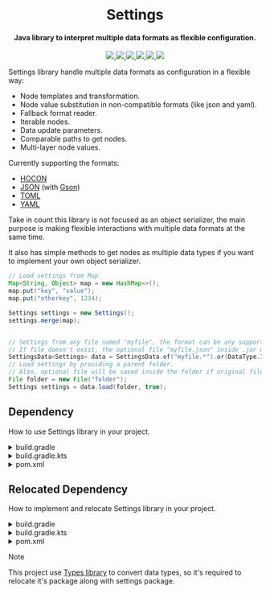 <h1 align="center">Settings</h1>

<h4 align="center">Java library to interpret multiple data formats as flexible configuration.</h4>

<p align="center">
    <a href="https://saic.one/discord">
        <img src="https://img.shields.io/discord/974288218839191612.svg?style=flat-square&label=discord&logo=discord&logoColor=white&color=7289da"/>
    </a>
    <a href="https://www.codefactor.io/repository/github/saicone/settings">
        <img src="https://img.shields.io/codefactor/grade/github/saicone/settings?style=flat-square&logo=codefactor&logoColor=white&label=codefactor&color=00b16a"/>
    </a>
    <a href="https://github.com/saicone/settings">
        <img src="https://img.shields.io/github/languages/code-size/saicone/settings?logo=github&logoColor=white&style=flat-square"/>
    </a>
    <a href="https://jitpack.io/#com.saicone/settings">
        <img src="https://img.shields.io/github/v/tag/saicone/settings?style=flat-square&logo=jitpack&logoColor=white&label=JitPack&color=brigthgreen"/>
    </a>
    <a href="https://javadoc.saicone.com/settings/">
        <img src="https://img.shields.io/badge/JavaDoc-Online-green?style=flat-square"/>
    </a>
    <a href="https://docs.saicone.com/settings/">
        <img src="https://img.shields.io/badge/Saicone-Settings%20Wiki-3b3bb0?logo=github&logoColor=white&style=flat-square"/>
    </a>
</p>

Settings library handle multiple data formats as configuration in a flexible way:

* Node templates and transformation.
* Node value substitution in non-compatible formats (like json and yaml).
* Fallback format reader.
* Iterable nodes.
* Data update parameters.
* Comparable paths to get nodes.
* Multi-layer node values.

Currently supporting the formats:

* [HOCON](https://github.com/lightbend/config/blob/main/HOCON.md)
* [JSON](https://www.json.org/) (with [Gson](https://github.com/google/gson))
* [TOML](https://toml.io/en/v1.0.0)
* [YAML](http://yaml.org/spec/1.1/current.html)

Take in count this library is not focused as an object serializer, the main purpose is making flexible interactions with multiple data formats at the same time.

It also has simple methods to get nodes as multiple data types if you want to implement your own object serializer.

```java
// Load settings from Map
Map<String, Object> map = new HashMap<>();
map.put("key", "value");
map.put("otherkey", 1234);

Settings settings = new Settings();
settings.merge(map);


// Settings from any file named "myfile", the format can be any supported format.
// If file doesn't exist, the optional file "myfile.json" inside .jar will be used.
SettingsData<Settings> data = SettingsData.of("myfile.*").or(DataType.INPUT_STREAM, "myfile.json");
// Load settings by providing a parent folder.
// Also, optional file will be saved inside the folder if original file doesn't exist
File folder = new File("folder");
Settings settings = data.load(folder, true);
```

## Dependency

How to use Settings library in your project.

<details>
  <summary>build.gradle</summary>

```groovy
repositories {
    maven { url 'https://jitpack.io' }
}

dependencies {
    implementation 'com.saicone.settings:settings:1.0.3'
    // Other modules
    implementation 'com.saicone.settings:settings-gson:1.0.3'
    implementation 'com.saicone.settings:settings-hocon:1.0.3'
    implementation 'com.saicone.settings:settings-toml:1.0.3'
    implementation 'com.saicone.settings:settings-yaml:1.0.3'
}
```

</details>

<details>
  <summary>build.gradle.kts</summary>

```kotlin
repositories {
    maven("https://jitpack.io")
}

dependencies {
    implementation("com.saicone.settings:settings:1.0.3")
    // Other modules
    implementation("com.saicone.settings:settings-gson:1.0.3")
    implementation("com.saicone.settings:settings-hocon:1.0.3")
    implementation("com.saicone.settings:settings-toml:1.0.3")
    implementation("com.saicone.settings:settings-yaml:1.0.3")
}
```

</details>

<details>
  <summary>pom.xml</summary>

```xml
<repositories>
    <repository>
        <id>Jitpack</id>
        <url>https://jitpack.io</url>
    </repository>
</repositories>

<dependencies>
    <dependency>
        <groupId>com.saicone.settings</groupId>
        <artifactId>settings</artifactId>
        <version>1.0.3</version>
        <scope>compile</scope>
    </dependency>
    <!-- Other modules -->
    <dependency>
        <groupId>com.saicone.settings</groupId>
        <artifactId>settings-gson</artifactId>
        <version>1.0.3</version>
        <scope>compile</scope>
    </dependency>
    <dependency>
        <groupId>com.saicone.settings</groupId>
        <artifactId>settings-hocon</artifactId>
        <version>1.0.3</version>
        <scope>compile</scope>
    </dependency>
    <dependency>
        <groupId>com.saicone.settings</groupId>
        <artifactId>settings-toml</artifactId>
        <version>1.0.3</version>
        <scope>compile</scope>
    </dependency>
    <dependency>
        <groupId>com.saicone.settings</groupId>
        <artifactId>settings-yaml</artifactId>
        <version>1.0.3</version>
        <scope>compile</scope>
    </dependency>
</dependencies>
```

</details>

## Relocated Dependency

How to implement and relocate Settings library in your project.

<details>
  <summary>build.gradle</summary>

```groovy
plugins {
    id 'com.gradleup.shadow' version '8.3.9'
}

repositories {
    maven { url 'https://jitpack.io' }
}

dependencies {
    implementation 'com.saicone.settings:settings:1.0.3'
    // Other modules
    implementation 'com.saicone.settings:settings-gson:1.0.3'
    implementation 'com.saicone.settings:settings-hocon:1.0.3'
    implementation 'com.saicone.settings:settings-toml:1.0.3'
    implementation 'com.saicone.settings:settings-yaml:1.0.3'
}

jar.dependsOn (shadowJar)

shadowJar {
    // Relocate packages (DO NOT IGNORE THIS)
    relocate 'com.saicone.types', project.group + '.libs.types'
    relocate 'com.saicone.settings', project.group + '.libs.settings'
    // Exclude unused classes (optional)
    minimize()
}
```

</details>

<details>
  <summary>build.gradle.kts</summary>

```kotlin
plugins {
    id("com.gradleup.shadow") version "8.3.9"
}

repositories {
    maven("https://jitpack.io")
}

dependencies {
    implementation("com.saicone.settings:settings:1.0.3")
    // Other modules
    implementation("com.saicone.settings:settings-gson:1.0.3")
    implementation("com.saicone.settings:settings-hocon:1.0.3")
    implementation("com.saicone.settings:settings-toml:1.0.3")
    implementation("com.saicone.settings:settings-yaml:1.0.3")
}

tasks {
    jar {
        dependsOn(tasks.shadowJar)
    }

    shadowJar {
        // Relocate packages (DO NOT IGNORE THIS)
        relocate("com.saicone.types", "${project.group}.libs.types")
        relocate("com.saicone.settings", "${project.group}.libs.settings")
        // Exclude unused classes (optional)
        minimize()
    }
}
```

</details>

<details>
  <summary>pom.xml</summary>

```xml
<repositories>
    <repository>
        <id>Jitpack</id>
        <url>https://jitpack.io</url>
    </repository>
</repositories>

<dependencies>
    <dependency>
        <groupId>com.saicone.settings</groupId>
        <artifactId>settings</artifactId>
        <version>1.0.3</version>
        <scope>compile</scope>
    </dependency>
    <!-- Other modules -->
    <dependency>
        <groupId>com.saicone.settings</groupId>
        <artifactId>settings-gson</artifactId>
        <version>1.0.3</version>
        <scope>compile</scope>
    </dependency>
    <dependency>
        <groupId>com.saicone.settings</groupId>
        <artifactId>settings-hocon</artifactId>
        <version>1.0.3</version>
        <scope>compile</scope>
    </dependency>
    <dependency>
        <groupId>com.saicone.settings</groupId>
        <artifactId>settings-toml</artifactId>
        <version>1.0.3</version>
        <scope>compile</scope>
    </dependency>
    <dependency>
        <groupId>com.saicone.settings</groupId>
        <artifactId>settings-yaml</artifactId>
        <version>1.0.3</version>
        <scope>compile</scope>
    </dependency>
</dependencies>

<build>
    <plugin>
        <groupId>org.apache.maven.plugins</groupId>
        <artifactId>maven-shade-plugin</artifactId>
        <version>3.3.0</version>
        <configuration>
            <relocations>
                <!-- Relocate packages (DO NOT IGNORE THIS) -->
                <relocation>
                    <pattern>com.saicone.types</pattern>
                    <shadedPattern>${project.groupId}.libs.types</shadedPattern>
                </relocation>
                <relocation>
                    <pattern>com.saicone.settings</pattern>
                    <shadedPattern>${project.groupId}.libs.settings</shadedPattern>
                </relocation>
            </relocations>
            <!-- Exclude unused classes (optional) -->
            <minimizeJar>true</minimizeJar>
        </configuration>
        <executions>
            <execution>
                <phase>package</phase>
                <goals>
                    <goal>shade</goal>
                </goals>
            </execution>
        </executions>
    </plugin>
</build>
```

</details>

> [!NOTE]  
> This project use [Types library](https://github.com/saicone/types) to convert data types, so it's required to relocate it's package along with settings package.